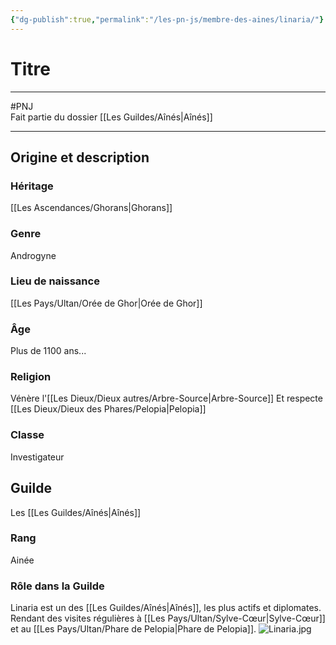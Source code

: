```yaml
---
{"dg-publish":true,"permalink":"/les-pn-js/membre-des-aines/linaria/"}
---
```


# Titre
---
#PNJ  
Fait partie du dossier [[Les Guildes/Aînés\|Aînés]]

-------
## Origine et description
### Héritage
[[Les Ascendances/Ghorans\|Ghorans]]
### Genre
Androgyne
### Lieu de naissance
[[Les Pays/Ultan/Orée de Ghor\|Orée de Ghor]]
### Âge
Plus de 1100 ans...
### Religion
Vénère l'[[Les Dieux/Dieux autres/Arbre-Source\|Arbre-Source]]
Et respecte [[Les Dieux/Dieux des Phares/Pelopia\|Pelopia]]
### Classe
Investigateur
## Guilde
Les [[Les Guildes/Aînés\|Aînés]]
### Rang
Ainée
### Rôle dans la Guilde
Linaria est un des [[Les Guildes/Aînés\|Aînés]], les plus actifs et diplomates. Rendant des visites régulières à [[Les Pays/Ultan/Sylve-Cœur\|Sylve-Cœur]] et au [[Les Pays/Ultan/Phare de Pelopia\|Phare de Pelopia]].
![Linaria.jpg](/img/user/_Images/_PNJs/Linaria.jpg)